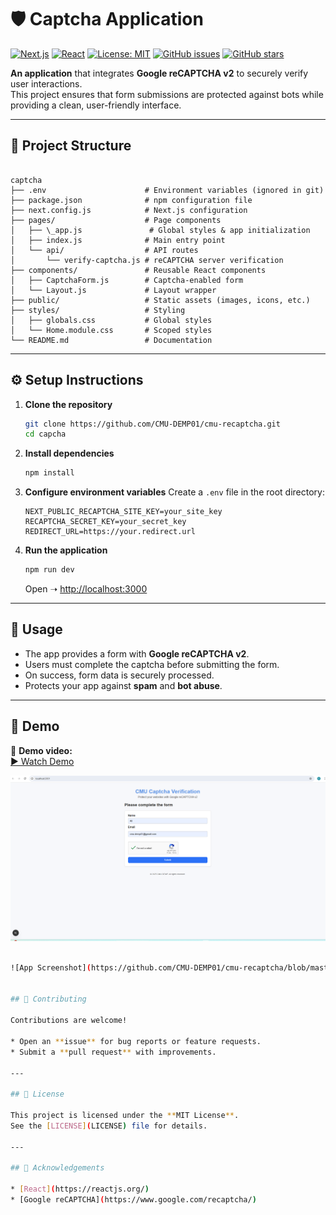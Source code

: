 
# 🛡️ Captcha Application

[![Next.js](https://img.shields.io/badge/Next.js-15-black?logo=next.js)](https://nextjs.org/)
[![React](https://img.shields.io/badge/React-18-61dafb?logo=react)](https://reactjs.org/)
[![License: MIT](https://img.shields.io/badge/License-MIT-yellow.svg)](LICENSE)
[![GitHub issues](https://img.shields.io/github/issues/CMU-DEMP01/cmu-recaptcha)](https://github.com/CMU-DEMP01/cmu-recaptcha/issues)
[![GitHub stars](https://img.shields.io/github/stars/CMU-DEMP01/cmu-recaptcha)](https://github.com/CMU-DEMP01/cmu-recaptcha/stargazers)

**An application** that integrates **Google reCAPTCHA v2** to securely verify user interactions.  
This project ensures that form submissions are protected against bots while providing a clean, user-friendly interface.

---

## 📂 Project Structure

```

captcha
├── .env                      # Environment variables (ignored in git)
├── package.json              # npm configuration file
├── next.config.js            # Next.js configuration
├── pages/                    # Page components
│   ├── \_app.js               # Global styles & app initialization
│   ├── index.js              # Main entry point
│   └── api/                  # API routes
│       └── verify-captcha.js # reCAPTCHA server verification
├── components/               # Reusable React components
│   ├── CaptchaForm.js        # Captcha-enabled form
│   └── Layout.js             # Layout wrapper
├── public/                   # Static assets (images, icons, etc.)
├── styles/                   # Styling
│   ├── globals.css           # Global styles
│   └── Home.module.css       # Scoped styles
└── README.md                 # Documentation

````

---

## ⚙️ Setup Instructions

1. **Clone the repository**
   ```sh
   git clone https://github.com/CMU-DEMP01/cmu-recaptcha.git
   cd capcha


2. **Install dependencies**

   ```sh
   npm install
   ```

3. **Configure environment variables**
   Create a `.env` file in the root directory:

   ```env
   NEXT_PUBLIC_RECAPTCHA_SITE_KEY=your_site_key
   RECAPTCHA_SECRET_KEY=your_secret_key
   REDIRECT_URL=https://your.redirect.url
   ```

4. **Run the application**

   ```sh
   npm run dev
   ```

   Open ➝ [http://localhost:3000](http://localhost:3000)

---

## 🚀 Usage

* The app provides a form with **Google reCAPTCHA v2**.
* Users must complete the captcha before submitting the form.
* On success, form data is securely processed.
* Protects your app against **spam** and **bot abuse**.

---

## 📸 Demo

🎥 **Demo video:**  
[▶️ Watch Demo](https://github.com/CMU-DEMP01/cmu-recaptcha/raw/master/Recaptcha.mp4)  

![App Screenshot](https://github.com/CMU-DEMP01/cmu-recaptcha/raw/master/pages/screenshot.png)

 
```bash

![App Screenshot](https://github.com/CMU-DEMP01/cmu-recaptcha/blob/master/pages/screenshot.png)


## 🤝 Contributing

Contributions are welcome!

* Open an **issue** for bug reports or feature requests.
* Submit a **pull request** with improvements.

---

## 📜 License

This project is licensed under the **MIT License**.
See the [LICENSE](LICENSE) file for details.

---

## 🌟 Acknowledgements

* [React](https://reactjs.org/)
* [Google reCAPTCHA](https://www.google.com/recaptcha/)


